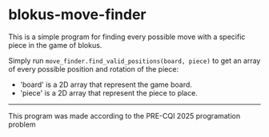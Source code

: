 # blokus-move-finder

This is a simple program for finding every possible move with a specific piece in the game of blokus.

Simply run `move_finder.find_valid_positions(board, piece)` to get an array of every possible position and rotation of the piece:

- 'board' is a 2D array that represent the game board.
- 'piece' is a 2D array that represent the piece to place.

---

This program was made according to the PRE-CQI 2025 programation problem
